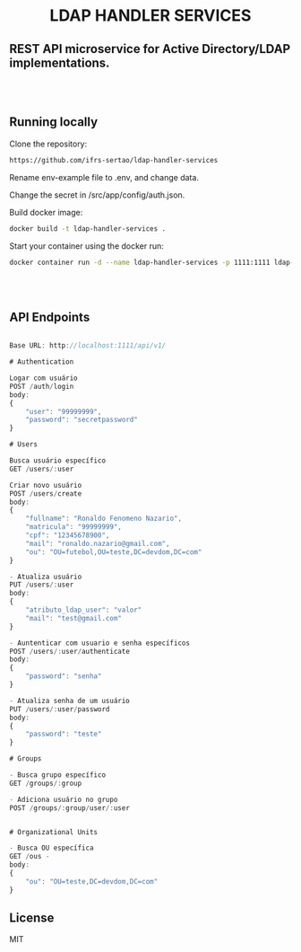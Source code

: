 <h1 align="center">LDAP HANDLER SERVICES</h1>

## REST API microservice for Active Directory/LDAP implementations.

<br/>
<br/>

## Running locally

Clone the repository:

```sh
https://github.com/ifrs-sertao/ldap-handler-services
```

Rename env-example file to .env, and change data.

Change the secret in /src/app/config/auth.json.

Build docker image:
```sh
docker build -t ldap-handler-services .
```

Start your container using the docker run:
```sh 
docker container run -d --name ldap-handler-services -p 1111:1111 ldap-handler-services
```

<br/>
<br/>


## API Endpoints
```js

Base URL: http://localhost:1111/api/v1/

# Authentication

Logar com usuário
POST /auth/login
body:
{
	"user": "99999999",
	"password": "secretpassword"
}	

# Users

Busca usuário específico
GET /users/:user

Criar novo usuário
POST /users/create
body: 
{
	"fullname": "Ronaldo Fenomeno Nazario",
	"matricula": "99999999",
	"cpf": "12345678900",
	"mail": "ronaldo.nazario@gmail.com",
    "ou": "OU=futebol,OU=teste,DC=devdom,DC=com"
}

- Atualiza usuário
PUT /users/:user
body: 
{
    "atributo_ldap_user": "valor"
    "mail": "test@gmail.com"
}

- Auntenticar com usuario e senha específicos
POST /users/:user/authenticate
body: 
{
	"password": "senha"
}	

- Atualiza senha de um usuário
PUT /users/:user/password
body: 
{
	"password": "teste"
}

# Groups

- Busca grupo específico
GET /groups/:group

- Adiciona usuário no grupo
POST /groups/:group/user/:user


# Organizational Units

- Busca OU específica
GET /ous - 
body:
{
	"ou": "OU=teste,DC=devdom,DC=com"
}

```

## License

MIT

